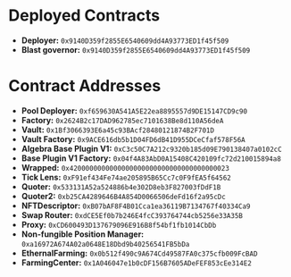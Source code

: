 # Deployed Contracts

- **Deployer:** `0x9140D359f2855E6540609dd4A93773ED1f45f509`
- **Blast governor:** `0x9140D359f2855E6540609dd4A93773ED1f45f509`
  
# Contract Addresses
- **Pool Deployer:** `0xf659630A541A5E22ea8895557d9DE15147CD9c90`
- **Factory:** `0x2624B2c17DAD962785ec7101638Be8d110A56deA`
- **Vault:** `0x1Bf3066393E6a45c93BAcf28480121874B2F701D`
- **Vault Factory:** `0x9ACE616db5b1D04FD6dB41D955DCeCfaf578F56A`
- **Algebra Base Plugin V1:** `0xC3c50C7A212c9320b185d09E790138407a0102cC`
- **Base Plugin V1 Factory:** `0x04f4A83AbD0A15408C420109fc72d210015894a8`
- **Wrapped:** `0x4200000000000000000000000000000000000023`
- **Tick Lens:** `0xF91ef434Fe74ae205895B65Cc7c0F9fEA5f64562`
- **Quoter:** `0x533131A52a524886b4e302D8eb3F827003fDdF1B`
- **Quoter2:** `0xb25CA4289646B4A854D0066506deFd16f2a95cDc`
- **NFTDescriptor:** `0xB07bAF8F4B01Cca1ea36119B7134767f40334Ca9`
- **Swap Router:** `0xdCE5Ef0b7b246E4fcC393764744cb5256e33A35B`
- **Proxy:** `0xCD600493D137679096E916B8f54bf1fb1014CbDb`
- **Non-fungible Position Manager:** `0xa16972A674A02a0648E18Dbd9b40256541FB5bDa`
- **EthernalFarming:** `0x0b512f490c9A674Cd49587FA0c375cfb009FcBAD`
- **FarmingCenter:** `0x1A046047e1b0cDF156B7605ADeFEF853cEe314E2`
